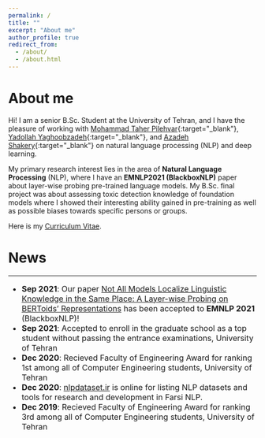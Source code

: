 ```yaml
---
permalink: /
title: ""
excerpt: "About me"
author_profile: true
redirect_from: 
  - /about/
  - /about.html
---
```

About me
======
Hi! I am a senior B.Sc. Student at the University of Tehran, and I have the pleasure of working with [Mohammad Taher Pilehvar](https://pilehvar.github.io/){:target="_blank"}, [Yadollah Yaghoobzadeh](https://yyaghoobzadeh.github.io/){:target="_blank"}, and [Azadeh Shakery](https://ece.ut.ac.ir/en/~shakery){:target="_blank"} on natural language processing (NLP) and deep learning.

My primary research interest lies in the area of <b>Natural Language Processing</b> (NLP), where I have an <b>EMNLP2021 (BlackboxNLP)</b> paper about layer-wise probing pre-trained language models. My B.Sc. final project was about assessing toxic detection knowledge of foundation models where I showed their interesting ability gained in pre-training as well as possible biases towards specific persons or groups.

Here is my [Curriculum Vitae]().

News
======
------
<font size="3">
<ul>
	<li>
		<b>Sep 2021</b>: Our paper <a href="" target="_blank">Not All Models Localize Linguistic Knowledge in the Same Place: A Layer-wise Probing on BERToids’ Representations</a> has been accepted to <b>EMNLP 2021</b> (BlackboxNLP)!
	</li>
	<li>
		<b>Sep 2021</b>: Accepted to enroll in the graduate school as a top student without passing the entrance examinations, University of Tehran
	</li>
	<li>
		<b>Dec 2020</b>: Recieved Faculty of Engineering Award for ranking 1st among all of Computer Engineering students, University of Tehran
	</li>
	<li>
		<b>Dec 2020</b>: <a href="https://nlpdataset.ir/" target="_blank">nlpdataset.ir</a> is online for listing NLP datasets and tools for  research and development in Farsi NLP.
	</li>
	<li>
		<b>Dec 2019</b>: Recieved Faculty of Engineering Award for ranking 3rd among all of Computer Engineering students, University of Tehran
	</li>
</ul>
</font>